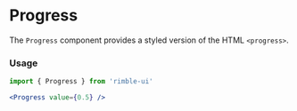 # Progress
The `Progress` component provides a styled version of the HTML `<progress>`.

<!-- STORY -->

### Usage
```jsx
import { Progress } from 'rimble-ui'
```

<!-- Progress example here -->
```jsx
<Progress value={0.5} />
```

<!-- Progress component props -->
